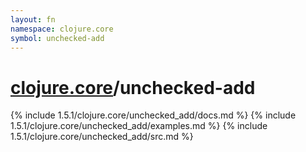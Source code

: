 ```yaml
---
layout: fn
namespace: clojure.core
symbol: unchecked-add
---
```


# [clojure.core](../)/unchecked-add

{% include 1.5.1/clojure.core/unchecked_add/docs.md %}
{% include 1.5.1/clojure.core/unchecked_add/examples.md %}
{% include 1.5.1/clojure.core/unchecked_add/src.md %}

